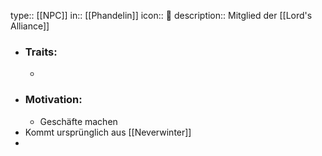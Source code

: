 type:: [[NPC]]
in:: [[Phandelin]] 
icon:: 👤
description:: Mitglied der [[Lord's Alliance]]

- ### Traits:
	-
- ### Motivation:
	- Geschäfte machen
- Kommt ursprünglich aus [[Neverwinter]]
-